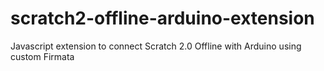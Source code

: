 # scratch2-offline-arduino-extension
Javascript extension to connect Scratch 2.0 Offline with Arduino using custom Firmata
